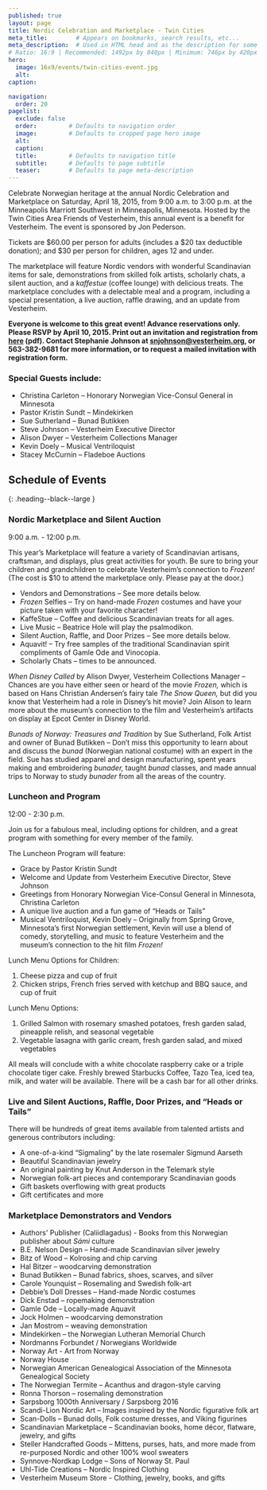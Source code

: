 ```yaml
---
published: true
layout: page
title: Nordic Celebration and Marketplace - Twin Cities
meta_title:        # Appears on bookmarks, search results, etc...
meta_description:  # Used in HTML head and as the description for some search engines
# Ratio: 16:9 | Recommended: 1492px by 840px | Minimum: 746px by 420px
hero:
  image: 16x9/events/twin-cities-event.jpg
  alt: 
caption: 

navigation:
  order: 20
pagelist:
  exclude: false
  order:         # Defaults to navigation order  
  image:         # Defaults to cropped page hero image
  alt:
  caption:
  title:         # Defaults to navigation title
  subtitle:      # Defaults to page subtitle
  teaser:        # Defaults to page meta-description   
---
```

Celebrate Norwegian heritage at the annual Nordic Celebration and Marketplace on Saturday, April 18, 2015, from 9:00 a.m. to 3:00 p.m. at the Minneapolis Marriott Southwest in Minneapolis, Minnesota. Hosted by the Twin Cities Area Friends of Vesterheim, this annual event is a benefit for Vesterheim. The event is sponsored by Jon Pederson.


Tickets are $60.00 per person for adults (includes a $20 tax deductible donation); and $30 per person for children, ages 12 and under.

The marketplace will feature Nordic vendors with wonderful Scandinavian items for sale, demonstrations from skilled folk artists, scholarly chats, a silent auction, and a _kaffestue_ (coffee lounge) with delicious treats. The marketplace concludes with a delectable meal and a program, including a special presentation, a live auction, raffle drawing, and an update from Vesterheim.

**Everyone is welcome to this great event! Advance reservations only. Please RSVP by April 10, 2015. Print out an invitation and registration from [here](/events/away/twin-cities/documents/twin-cities-event-invite15.pdf) (pdf). Contact Stephanie Johnson at [snjohnson@vesterheim.org](mailto:snjohnson@vesterheim.org), or 563-382-9681 for more information, or to request a mailed invitation with registration form.**

### Special Guests include: 
* Christina Carleton – Honorary Norwegian Vice-Consul General in Minnesota
* Pastor Kristin Sundt – Mindekirken
* Sue Sutherland – Bunad Butikken
* Steve Johnson – Vesterheim Executive Director
* Alison Dwyer – Vesterheim Collections Manager
* Kevin Doely – Musical Ventriloquist
* Stacey McCurnin – Fladeboe Auctions

Schedule of Events
-----------------
{: .heading--black--large }

### Nordic Marketplace and Silent Auction
9:00 a.m. - 12:00 p.m.    

This year’s Marketplace will feature a variety of Scandinavian artisans, craftsman, and displays, plus great activities for youth. Be sure to bring your children and grandchildren to celebrate Vesterheim’s connection to _Frozen!_ (The cost is $10 to attend the marketplace only. Please pay at the door.)

* Vendors and Demonstrations – See more details below.
* _Frozen_ Selfies – Try on hand-made _Frozen_ costumes and have your picture taken with your favorite character! 
* KaffeStue – Coffee and delicious Scandinavian treats for all ages.
* Live Music – Beatrice Hole will play the psalmodikon.
* Silent Auction, Raffle, and Door Prizes – See more details below.
* Aquavit! – Try free samples of the traditional Scandinavian spirit compliments of Gamle Ode and Vinocopia.
* Scholarly Chats – times to be announced.

_When Disney Called_ by Alison Dwyer, Vesterheim Collections Manager – Chances are you have either seen or heard of the movie _Frozen,_ which is based on Hans Christian Andersen’s fairy tale _The Snow Queen,_ but did you know that Vesterheim had a role in Disney’s hit movie? Join Alison to learn more about the museum’s connection to the film and Vesterheim’s artifacts on display at Epcot Center in Disney World.

_Bunads of Norway: Treasures and Tradition_ by Sue Sutherland, Folk Artist and owner of Bunad Butikken – Don’t miss this opportunity to learn about and discuss the _bunad_ (Norwegian national costume) with an expert in the field. Sue has studied apparel and design manufacturing, spent years making and embroidering _bunader,_ taught _bunad_ classes, and made annual trips to Norway to study _bunader_ from all the areas of the country.

### Luncheon and Program
12:00 - 2:30 p.m.   

Join us for a fabulous meal, including options for children, and a great program with something for every member of the family. 

The Luncheon Program will feature:

* Grace by Pastor Kristin Sundt
* Welcome and Update from Vesterheim Executive Director, Steve Johnson
* Greetings from Honorary Norwegian Vice-Consul General in Minnesota, Christina Carleton
* A unique live auction and a fun game of “Heads or Tails”
* Musical Ventriloquist, Kevin Doely – Originally from Spring Grove, Minnesota’s first Norwegian settlement, Kevin will use a blend of comedy, storytelling, and music to feature Vesterheim and the museum’s connection to the hit film _Frozen!_

Lunch Menu Options for Children:<br>
1) Cheese pizza and cup of fruit<br>
2) Chicken strips, French fries served with ketchup and BBQ sauce, and cup of fruit

Lunch Menu Options:<br>
1) Grilled Salmon with rosemary smashed potatoes, fresh garden salad, pineapple relish, and seasonal vegetable<br>
2) Vegetable lasagna with garlic cream, fresh garden salad, and mixed vegetables

All meals will conclude with a white chocolate raspberry cake or a triple chocolate tiger cake. Freshly brewed Starbucks Coffee, Tazo Tea, iced tea, milk, and water will be available. 
There will be a cash bar for all other drinks.

### Live and Silent Auctions, Raffle, Door Prizes, and “Heads or Tails”

There will be hundreds of great items available from talented artists and generous contributors including:

* A one-of-a-kind “Sigmaling” by the late rosemaler Sigmund Aarseth
* Beautiful Scandinavian jewelry
* An original painting by Knut Anderson in the Telemark style
* Norwegian folk-art pieces and contemporary Scandinavian goods
* Gift baskets overflowing with great products 
* Gift certificates and more

### Marketplace Demonstrators and Vendors

* Authors' Publisher (Caliidlagadus) - Books from this Norwegian publisher about _Sámi_ culture
* B.E. Nelson Design – Hand-made Scandinavian silver jewelry 
* Bitz of Wood – Kolrosing and chip carving 
* Hal Bitzer – woodcarving demonstration 
* Bunad Butikken – Bunad fabrics, shoes, scarves, and silver 
* Carole Younquist – Rosemaling and Swedish folk-art
* Debbie’s Doll Dresses – Hand-made Nordic costumes 
* Dick Enstad – ropemaking demonstration 
* Gamle Ode – Locally-made Aquavit
* Jock Holmen – woodcarving demonstration 
* Jan Mostrom – weaving demonstration
* Mindekirken – the Norwegian Lutheran Memorial Church
* Nordmanns Forbundet / Norwegians Worldwide 
* Norway Art - Art from Norway
* Norway House
* Norwegian American Genealogical Association of the Minnesota Genealogical Society
* The Norwegian Termite – Acanthus and dragon-style carving 
* Ronna Thorson – rosemaling demonstration 
* Sarpsborg 1000th Anniversary / Sarpsborg 2016
* Scandi-Lion Nordic Art – Images inspired by the Nordic figurative folk art 
* Scan-Dolls – Bunad dolls, Folk costume dresses, and Viking figurines 
* Scandinavian Marketplace – Scandinavian books, home décor, flatware, jewelry, and gifts
* Steller Handcrafted Goods – Mittens, purses, hats, and more made from re-purposed Nordic and other 100% wool sweaters
* Synnove-Nordkap Lodge – Sons of Norway St. Paul
* Uhl-Tide Creations – Nordic Inspired Clothing 
* Vesterheim Museum Store - Clothing, jewelry, books, and gifts
